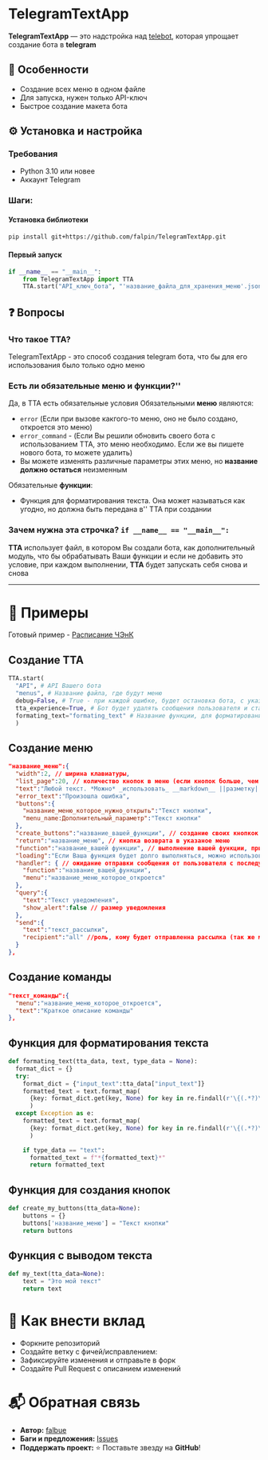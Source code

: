 # TelegramTextApp
**TelegramTextApp** — это надстройка над [telebot](https://github.com/eternnoir/pyTelegramBotAPI), которая упрощает создание бота в **telegram**

## 🌟 Особенности
- Создание всех меню в одном файле
- Для запуска, нужен только API-ключ
- Быстрое создание макета бота

## ⚙️ Установка и настройка

### Требования
- Python 3.10 или новее
- Аккаунт Telegram

### Шаги:
#### Установка библиотеки
```bash
pip install git+https://github.com/falpin/TelegramTextApp.git
```
#### Первый запуск
```python
if __name__ == "__main__":
    from TelegramTextApp import TTA
    TTA.start("API_ключ_бота", "'название_файла_для_хранения_меню'.json")
```

## ❓ Вопросы
### Что такое TTA?
TelegramTextApp - это способ создания telegram бота, что бы для его использования было только одно меню
### Есть ли обязательные меню и функции?''
Да, в TTA есть обязательные условия 
Обязательными **меню** являются: 
- `error` (Если при вызове какгого-то меню, оно не было создано, откроется это меню)
- `error_command` - (Если Вы решили обновить своего бота с использованием TTA, это меню необходимо. Если же вы пишете нового бота, то можете удалить)
- Вы можете изменять различные параметры этих меню, но **название должно остаться** неизменным

Обязательные **функции**:
- Функция для форматирования текста. Она может называться как угодно, но должна быть передана в'' TTA при создании

### Зачем нужна эта строчка? `if __name__ == "__main__":`
**TTA** использует файл, в котором Вы создали бота, как дополнительный модуль, что бы обрабатывать Ваши функции и если не добавить это условие, при каждом выполнении, **TTA** будет запускать себя снова и снова 

--- 

# 📝 Примеры
Готовый пример - [Расписание ЧЭнК](https://github.com/falpin/timetable-bot)
## Создание TTA
```python
TTA.start(
  "API", # API Вашего бота
  "menus", # Название файла, где будут меню 
  debug=False, # True - при каждой ошибке, будет остановка бота, с указанием где ошибка     False(По умолчанию) - Быстрый перезапус при ошибке
  tta_experience=True, # Бот будет удалять сообщения пользователя и старые меню бота, для поддеркжки TTA
  formating_text="formating_text" # Название функции, для форматирования текста. Если не указать, текст форматироваться не будет
  )
```

## Создание меню
```json
"название_меню":{
  "width":2, // ширина клавиатуры,
  "list_page":20, // количество кнопок в меню (если кнопок больше, чем указано, автоматически добавятся навигационные кнопки)
  "text":"Любой текст. *Можно* _использовать_ __markdown__ ||разметку|| [telegram](telegram.com)",
  "error_text":"Произошла ошибка",
  "buttons":{
    "название_меню_которое_нужно_открыть":"Текст кнопки",
    "menu_name:Дополнительный_параметр":"Текст кнопки"
  },
  "create_buttons":"название_вашей_функции", // создание своих кнопкок (не рекомендуется использовать с button) 
  "return":"название_меню", // кнопка возврата в указаное меню
  "function":"название_вашей функции", // выполнение вашей функции, при открытии меню (если text остутсвует, Вы обязаны его вернуть из этой функции) 
  "loading":"Если Ваша функция будет долго выполняться, можно использовать эту заглушку",
  "handler": { // ожидание отправки сообщения от пользователя с последующим выполнением
    "function":"название_вашей_функции",
    "menu":"название_меню_которое_откроется"
  },
  "query":{
    "text":"Текст уведомления",
    "show_alert":false // размер уведомления
  },
  "send":{
    "text":"текст_рассылки",
    "recipient":"all" //роль, кому будет отправленна рассылка (так же можно указать id telegram)
  }
},
```

## Создание команды
```json
"текст_команды":{
  "menu":"название_меню_которое_откроется",
  "text":"Краткое описание команды"
},
```

## Функция для форматирования текста
```python
def formating_text(tta_data, text, type_data = None):
  format_dict = {}
  try:
    format_dict = {"input_text":tta_data["input_text"]}
    formatted_text = text.format_map(
      {key: format_dict.get(key, None) for key in re.findall(r'\{(.*?)\}', text)}
      )
  except Exception as e:
    formatted_text = text.format_map(
      {key: format_dict.get(key, None) for key in re.findall(r'\{(.*?)\}', text)}
      )

    if type_data == "text": 
      formatted_text = f"*{formatted_text}*"
      return formatted_text
```

## Функция для создания кнопок
```python
def create_my_buttons(tta_data=None):
    buttons = {}
    buttons['название_меню'] = "Текст кнопки"
    return buttons
```

## Функция с выводом текста
```python
def my_text(tta_data=None):
    text = "Это мой текст"
    return text
```

# 🤝 Как внести вклад
- Форкните репозиторий
- Создайте ветку с фичей/исправлением:
- Зафиксируйте изменения и отправьте в форк
- Создайте Pull Request с описанием изменений

# 📬 Обратная связь
- **Автор:** [falbue](https://github.com/falbue)
- **Баги и предложения:** [Issues](https://github.com/falpin/TelegramTextApp/issues)
- **Поддержать проект:** ⭐️ Поставьте звезду на **GitHub**!
